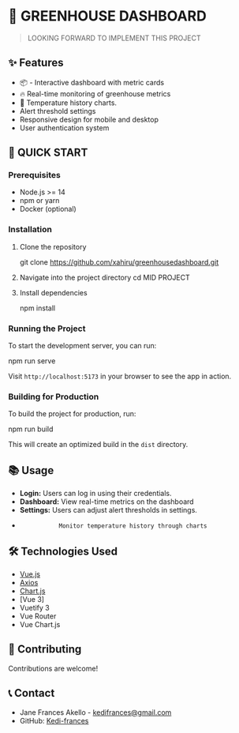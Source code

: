 # 🚀 GREENHOUSE DASHBOARD
> LOOKING FORWARD TO IMPLEMENT THIS PROJECT

## ✨ Features

- 📦 - Interactive dashboard with metric cards
- 🔥  Real-time monitoring of greenhouse metrics
- 🎯 Temperature history charts.
- Alert threshold settings
- Responsive design for mobile and desktop
- User authentication system

## 🚀 QUICK START
### Prerequisites

- Node.js >= 14
- npm or yarn
- Docker (optional)


### Installation

1. Clone the repository

   git clone https://github.com/xahiru/greenhousedashboard.git  
  
2. Navigate into the project directory
   cd MID PROJECT
   
3. Install dependencies
  
   npm install

### Running the Project

To start the development server, you can run:

npm run serve

Visit `http://localhost:5173` in your browser to see the app in action.

### Building for Production

To build the project for production, run:

npm run build


This will create an optimized build in the `dist` directory.

## 📚 Usage

- **Login:** Users can log in using their credentials.
- **Dashboard:** View real-time metrics on the dashboard
- **Settings:** Users can adjust alert thresholds in settings.
-                Monitor temperature history through charts

## 🛠️ Technologies Used

- [Vue.js](https://vuejs.org/)
- [Axios](https://axios-http.com/)
- [Chart.js](https://www.chartjs.org/)  
- [Vue 3]
- Vuetify 3
- Vue Router
- Vue Chart.js
## 🤝 Contributing

Contributions are welcome! 

## 📞 Contact

- Jane Frances Akello - [kedifrances@gmail.com](mailto:kedifrances@gmail.com)  
- GitHub: [Kedi-frances](https://github.com/Kedi-Frances)  
